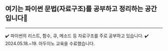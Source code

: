 ## 여기는 파이썬 문법(자료구조)를 공부하고 정리하는 공간입니다💙
-------------------------------------
✔️ 파이썬의 리스트, 함수, 큐, 메소드 등 자료구조를 주로 공부하고 있습니다. 
✔️ 2024.05.18.~19. 아두이노 교육을 수료했습니다.
